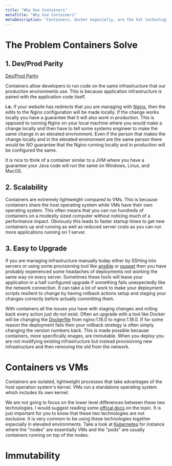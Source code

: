 ```yaml
---
title: "Why Use Containers"
metaTitle: "Why Use Containers"
metaDescription: "Containers, docker especially, are the hot technology right now but what makes them so popular and why should we use them"
---
```


# The Problem Containers Solve

## 1. Dev/Prod Parity
[Dev/Prod Parity](https://12factor.net/dev-prod-parity)

Containers allow developers to run code on the same infrastructure that our production environments use. This is because
application infrastructure is paired with the application code itself.

**i.e.** If your website has redirects that you are managing with [Nginx](https://www.nginx.com/), then the edits to the
Nginx configuration will be made locally. If the change works locally you have a guarantee that it will also work in
production. This is opposed to running Nginx on your local machine where you would make a change locally and then have
to tell some systems engineer to make the same change in an elevated environment. Even if the person that makes the
change locally and in the elevated environment are the same person there would be _NO_ guarantee that the Nginx running
locally and in production will be configured the same.

It is nice to think of a container similar to a JVM where you have a guarantee your Java code will run the same on
Windows, Linux, and MacOS.

## 2. Scalability
Containers are extremely lightweight compared to VMs. This is because containers share the host operating system while VMs
have their own operating system. This often means that you can run hundreds of containers on a modestly sized computer
without noticing much of a performance impact. Obviously this leads to faster startup times to get new containers up and
running as well as reduced server costs as you can run more applications running on 1 server.

## 3. Easy to Upgrade
If you are managing infrastructure manually today either by SSHing into servers or using some provisioning tool like
[ansible](https://www.ansible.com/) or [puppet](https://puppet.com/) then you have probably experienced some headaches
of deployments not working the same way on every server. Sometimes these tools will leave your application in a half
configured upgrade if something fails unexpectedly like the network connection. It can take a lot of work to make your
deployment scripts resilient to change by having rollback actions setup and staging your changes correctly before actually
committing them.

With containers all the issues you have with staging changes and rolling back every action just do not exist. Often an
upgrade with a tool like Docker will be changing the [Dockerfile](https://docs.docker.com/engine/reference/builder/)
from nginx:1.16.0 to nginx:1.18.0. If for some reason the deployment fails then your rollback strategy is often simply
changing the version numbers back. This is made possible because containers, more specifically images, are immutable.
When you deploy you are not modifying existing infrastructure but instead provisioning new infrastructure and then removing
the old from the network.

# Containers vs VMs
Containers are isolated, lightweight processes that take advantages of the host operation system's kernel. VMs run a
standalone operating system which includes its own kernel.

We are not going to focus on the lower level differences between these two technologies. I would suggest reading some
[offical docs](https://docs.microsoft.com/en-us/virtualization/windowscontainers/about/containers-vs-vm) on the topic. It
is just important for you to know that these two technologies are not exclusive. It is very common to be using these technologies
together especially in elevated environments. Take a look at [Kubernetes](https://kubernetes.io/docs/tutorials/kubernetes-basics/explore/explore-intro/)
for instance where the "nodes" are essentially VMs and the "pods" are usually containers running on top of the nodes.

# Immutability

